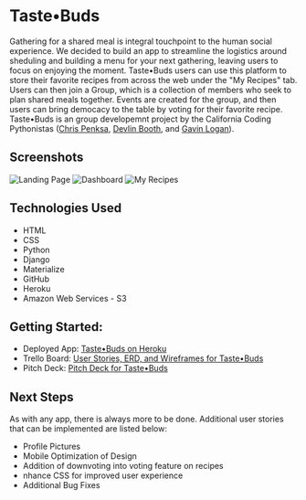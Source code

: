 # Taste•Buds
Gathering for a shared meal is integral touchpoint to the human social experience. We decided to build an app to streamline the logistics around sheduling and building a menu for your next gathering, leaving users to focus on enjoying the moment. 
Taste•Buds users can use this platform to store their favorite recipes from across the web under the "My Recipes" tab. Users can then join a Group, which is a collection of members who seek to plan shared meals together. Events are created for the group, and then users can bring democacy to the table by voting for their favorite recipe.
Taste•Buds is an group developemnt project by the California Coding Pythonistas ([Chris Penksa](https://github.com/cjpen), [Devlin Booth](https://github.com/adevlinb), and [Gavin Logan](https://github.com/Raconic)).

## Screenshots
![Landing Page](https://i.imgur.com/JMWj0Hd.png)
![Dashboard](https://i.imgur.com/9fc0rJT.png)
![My Recipes](https://i.imgur.com/2YKdcGM.png)


## Technologies Used

* HTML
* CSS
* Python
* Django
* Materialize
* GitHub
* Heroku
* Amazon Web Services - S3

## Getting Started:
* Deployed App: [Taste•Buds on Heroku](https://taste--buds.herokuapp.com/)
* Trello Board: [User Stories, ERD, and Wireframes for Taste•Buds](https://trello.com/b/WeQX8Q34/project-3-chris-dev-gavin)
* Pitch Deck: [Pitch Deck for Taste•Buds](https://docs.google.com/presentation/d/1-OkVuCbA1mxGEotwqymSPxT0iRdhwywnUiN4Bp3qXAo/edit?usp=sharing)

## Next Steps
As with any app, there is always more to be done. Additional user stories that can be implemented are listed below:
* Profile Pictures
* Mobile Optimization of Design
* Addition of downvoting into voting feature on recipes
* nhance CSS for improved user experience
* Additional Bug Fixes
